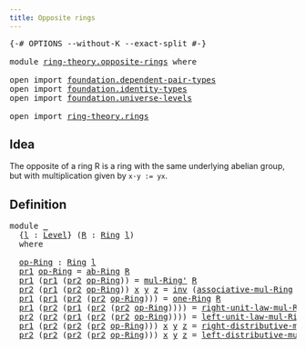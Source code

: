 ```yaml
---
title: Opposite rings
---
```


<pre class="Agda"><a id="40" class="Symbol">{-#</a> <a id="44" class="Keyword">OPTIONS</a> <a id="52" class="Pragma">--without-K</a> <a id="64" class="Pragma">--exact-split</a> <a id="78" class="Symbol">#-}</a>

<a id="83" class="Keyword">module</a> <a id="90" href="ring-theory.opposite-rings.html" class="Module">ring-theory.opposite-rings</a> <a id="117" class="Keyword">where</a>

<a id="124" class="Keyword">open</a> <a id="129" class="Keyword">import</a> <a id="136" href="foundation.dependent-pair-types.html" class="Module">foundation.dependent-pair-types</a>
<a id="168" class="Keyword">open</a> <a id="173" class="Keyword">import</a> <a id="180" href="foundation.identity-types.html" class="Module">foundation.identity-types</a>
<a id="206" class="Keyword">open</a> <a id="211" class="Keyword">import</a> <a id="218" href="foundation.universe-levels.html" class="Module">foundation.universe-levels</a>

<a id="246" class="Keyword">open</a> <a id="251" class="Keyword">import</a> <a id="258" href="ring-theory.rings.html" class="Module">ring-theory.rings</a>
</pre>
## Idea

The opposite of a ring R is a ring with the same underlying abelian group, but with multiplication given by `x·y := yx`.

## Definition

<pre class="Agda"><a id="435" class="Keyword">module</a> <a id="442" href="ring-theory.opposite-rings.html#442" class="Module">_</a>
  <a id="446" class="Symbol">{</a><a id="447" href="ring-theory.opposite-rings.html#447" class="Bound">l</a> <a id="449" class="Symbol">:</a> <a id="451" href="Agda.Primitive.html#597" class="Postulate">Level</a><a id="456" class="Symbol">}</a> <a id="458" class="Symbol">(</a><a id="459" href="ring-theory.opposite-rings.html#459" class="Bound">R</a> <a id="461" class="Symbol">:</a> <a id="463" href="ring-theory.rings.html#2458" class="Function">Ring</a> <a id="468" href="ring-theory.opposite-rings.html#447" class="Bound">l</a><a id="469" class="Symbol">)</a>
  <a id="473" class="Keyword">where</a>

  <a id="482" href="ring-theory.opposite-rings.html#482" class="Function">op-Ring</a> <a id="490" class="Symbol">:</a> <a id="492" href="ring-theory.rings.html#2458" class="Function">Ring</a> <a id="497" href="ring-theory.opposite-rings.html#447" class="Bound">l</a>
  <a id="501" href="foundation-core.dependent-pair-types.html#592" class="Field">pr1</a> <a id="505" href="ring-theory.opposite-rings.html#482" class="Function">op-Ring</a> <a id="513" class="Symbol">=</a> <a id="515" href="ring-theory.rings.html#2572" class="Function">ab-Ring</a> <a id="523" href="ring-theory.opposite-rings.html#459" class="Bound">R</a>
  <a id="527" href="foundation-core.dependent-pair-types.html#592" class="Field">pr1</a> <a id="531" class="Symbol">(</a><a id="532" href="foundation-core.dependent-pair-types.html#592" class="Field">pr1</a> <a id="536" class="Symbol">(</a><a id="537" href="foundation-core.dependent-pair-types.html#604" class="Field">pr2</a> <a id="541" href="ring-theory.opposite-rings.html#482" class="Function">op-Ring</a><a id="548" class="Symbol">))</a> <a id="551" class="Symbol">=</a> <a id="553" href="ring-theory.rings.html#6529" class="Function">mul-Ring&#39;</a> <a id="563" href="ring-theory.opposite-rings.html#459" class="Bound">R</a>
  <a id="567" href="foundation-core.dependent-pair-types.html#604" class="Field">pr2</a> <a id="571" class="Symbol">(</a><a id="572" href="foundation-core.dependent-pair-types.html#592" class="Field">pr1</a> <a id="576" class="Symbol">(</a><a id="577" href="foundation-core.dependent-pair-types.html#604" class="Field">pr2</a> <a id="581" href="ring-theory.opposite-rings.html#482" class="Function">op-Ring</a><a id="588" class="Symbol">))</a> <a id="591" href="ring-theory.opposite-rings.html#591" class="Bound">x</a> <a id="593" href="ring-theory.opposite-rings.html#593" class="Bound">y</a> <a id="595" href="ring-theory.opposite-rings.html#595" class="Bound">z</a> <a id="597" class="Symbol">=</a> <a id="599" href="foundation-core.identity-types.html#1552" class="Function">inv</a> <a id="603" class="Symbol">(</a><a id="604" href="ring-theory.rings.html#6774" class="Function">associative-mul-Ring</a> <a id="625" href="ring-theory.opposite-rings.html#459" class="Bound">R</a> <a id="627" href="ring-theory.opposite-rings.html#595" class="Bound">z</a> <a id="629" href="ring-theory.opposite-rings.html#593" class="Bound">y</a> <a id="631" href="ring-theory.opposite-rings.html#591" class="Bound">x</a> <a id="633" class="Symbol">)</a>
  <a id="637" href="foundation-core.dependent-pair-types.html#592" class="Field">pr1</a> <a id="641" class="Symbol">(</a><a id="642" href="foundation-core.dependent-pair-types.html#592" class="Field">pr1</a> <a id="646" class="Symbol">(</a><a id="647" href="foundation-core.dependent-pair-types.html#604" class="Field">pr2</a> <a id="651" class="Symbol">(</a><a id="652" href="foundation-core.dependent-pair-types.html#604" class="Field">pr2</a> <a id="656" href="ring-theory.opposite-rings.html#482" class="Function">op-Ring</a><a id="663" class="Symbol">)))</a> <a id="667" class="Symbol">=</a> <a id="669" href="ring-theory.rings.html#7884" class="Function">one-Ring</a> <a id="678" href="ring-theory.opposite-rings.html#459" class="Bound">R</a>
  <a id="682" href="foundation-core.dependent-pair-types.html#592" class="Field">pr1</a> <a id="686" class="Symbol">(</a><a id="687" href="foundation-core.dependent-pair-types.html#604" class="Field">pr2</a> <a id="691" class="Symbol">(</a><a id="692" href="foundation-core.dependent-pair-types.html#592" class="Field">pr1</a> <a id="696" class="Symbol">(</a><a id="697" href="foundation-core.dependent-pair-types.html#604" class="Field">pr2</a> <a id="701" class="Symbol">(</a><a id="702" href="foundation-core.dependent-pair-types.html#604" class="Field">pr2</a> <a id="706" href="ring-theory.opposite-rings.html#482" class="Function">op-Ring</a><a id="713" class="Symbol">))))</a> <a id="718" class="Symbol">=</a> <a id="720" href="ring-theory.rings.html#8114" class="Function">right-unit-law-mul-Ring</a> <a id="744" href="ring-theory.opposite-rings.html#459" class="Bound">R</a>
  <a id="748" href="foundation-core.dependent-pair-types.html#604" class="Field">pr2</a> <a id="752" class="Symbol">(</a><a id="753" href="foundation-core.dependent-pair-types.html#604" class="Field">pr2</a> <a id="757" class="Symbol">(</a><a id="758" href="foundation-core.dependent-pair-types.html#592" class="Field">pr1</a> <a id="762" class="Symbol">(</a><a id="763" href="foundation-core.dependent-pair-types.html#604" class="Field">pr2</a> <a id="767" class="Symbol">(</a><a id="768" href="foundation-core.dependent-pair-types.html#604" class="Field">pr2</a> <a id="772" href="ring-theory.opposite-rings.html#482" class="Function">op-Ring</a><a id="779" class="Symbol">))))</a> <a id="784" class="Symbol">=</a> <a id="786" href="ring-theory.rings.html#7962" class="Function">left-unit-law-mul-Ring</a> <a id="809" href="ring-theory.opposite-rings.html#459" class="Bound">R</a>
  <a id="813" href="foundation-core.dependent-pair-types.html#592" class="Field">pr1</a> <a id="817" class="Symbol">(</a><a id="818" href="foundation-core.dependent-pair-types.html#604" class="Field">pr2</a> <a id="822" class="Symbol">(</a><a id="823" href="foundation-core.dependent-pair-types.html#604" class="Field">pr2</a> <a id="827" class="Symbol">(</a><a id="828" href="foundation-core.dependent-pair-types.html#604" class="Field">pr2</a> <a id="832" href="ring-theory.opposite-rings.html#482" class="Function">op-Ring</a><a id="839" class="Symbol">)))</a> <a id="843" href="ring-theory.opposite-rings.html#843" class="Bound">x</a> <a id="845" href="ring-theory.opposite-rings.html#845" class="Bound">y</a> <a id="847" href="ring-theory.opposite-rings.html#847" class="Bound">z</a> <a id="849" class="Symbol">=</a> <a id="851" href="ring-theory.rings.html#7313" class="Function">right-distributive-mul-add-Ring</a> <a id="883" href="ring-theory.opposite-rings.html#459" class="Bound">R</a> <a id="885" href="ring-theory.opposite-rings.html#845" class="Bound">y</a> <a id="887" href="ring-theory.opposite-rings.html#847" class="Bound">z</a> <a id="889" href="ring-theory.opposite-rings.html#843" class="Bound">x</a>
  <a id="893" href="foundation-core.dependent-pair-types.html#604" class="Field">pr2</a> <a id="897" class="Symbol">(</a><a id="898" href="foundation-core.dependent-pair-types.html#604" class="Field">pr2</a> <a id="902" class="Symbol">(</a><a id="903" href="foundation-core.dependent-pair-types.html#604" class="Field">pr2</a> <a id="907" class="Symbol">(</a><a id="908" href="foundation-core.dependent-pair-types.html#604" class="Field">pr2</a> <a id="912" href="ring-theory.opposite-rings.html#482" class="Function">op-Ring</a><a id="919" class="Symbol">)))</a> <a id="923" href="ring-theory.opposite-rings.html#923" class="Bound">x</a> <a id="925" href="ring-theory.opposite-rings.html#925" class="Bound">y</a> <a id="927" href="ring-theory.opposite-rings.html#927" class="Bound">z</a> <a id="929" class="Symbol">=</a> <a id="931" href="ring-theory.rings.html#7106" class="Function">left-distributive-mul-add-Ring</a> <a id="962" href="ring-theory.opposite-rings.html#459" class="Bound">R</a> <a id="964" href="ring-theory.opposite-rings.html#927" class="Bound">z</a> <a id="966" href="ring-theory.opposite-rings.html#923" class="Bound">x</a> <a id="968" href="ring-theory.opposite-rings.html#925" class="Bound">y</a>
</pre>
